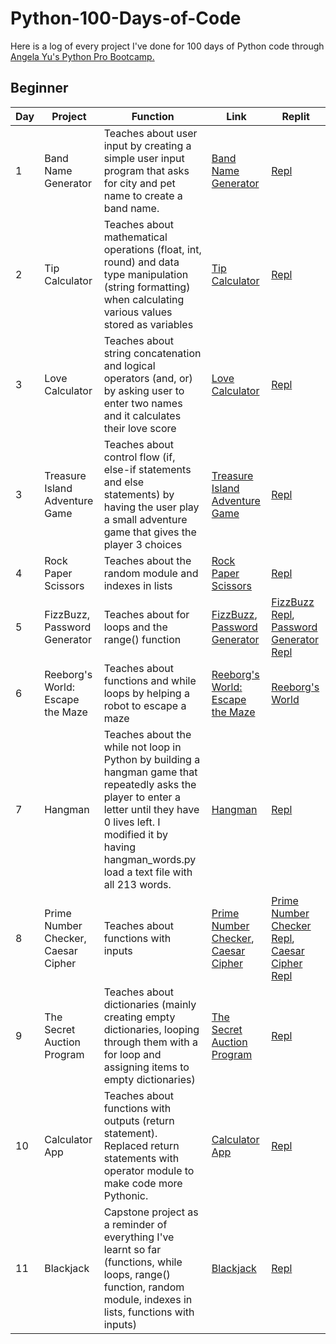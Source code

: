 # Python-100-Days-of-Code
Here is a log of every project I've done for 100 days of Python code through [Angela Yu's Python Pro Bootcamp.](https://www.udemy.com/course/100-days-of-code/)
## Beginner
|Day | Project | Function | Link | Replit
|----|---------|----------|------|--------|
| 1   |Band Name Generator| Teaches about user input by creating a simple user input program that asks for city and pet name to create a band name.| <a href="https://github.com/toyinariyo/Python-100-Days-of-Code/blob/ba7ee91fad0226cb09064281aeced392a284b090/Beginner/Day%201%20Band%20Name%20Generator/main.py">Band Name Generator</a> | <a href="https://replit.com/@ToyinA/band-name-generator-start#main.py">Repl</a> |
| 2 | Tip Calculator | Teaches about mathematical operations (float, int, round) and data type manipulation (string formatting) when calculating various values stored as variables | <a href="https://github.com/toyinariyo/Python-100-Days-of-Code/blob/a5d41927b31340cbf0eebe41320df65c65ba206d/Beginner/Day%202%20Tip%20Calculator/main.py">Tip Calculator</a> | <a href="https://replit.com/@ToyinA/tip-calculator-start#main.py">Repl</a>
| 3 | Love Calculator | Teaches about string concatenation and logical operators (and, or) by asking user to enter two names and it calculates their love score | <a href="https://github.com/toyinariyo/Python-100-Days-of-Code/blob/ac90c9b719179d206785989a2f581a95599e5c15/Beginner/Day%203%20Love%20Calculator/main.py">Love Calculator</a> | <a href="https://replit.com/@ToyinA/day-3-start#main.py">Repl</a>
| 3 | Treasure Island Adventure Game | Teaches about control flow (if, else-if statements and else statements) by having the user play a small adventure game that gives the player 3 choices | <a href="https://github.com/toyinariyo/Python-100-Days-of-Code/blob/ac90c9b719179d206785989a2f581a95599e5c15/Beginner/Day%203%20Treasure%20Island%20Adventure%20Game/main.py">Treasure Island Adventure Game</a> | <a href="https://replit.com/@ToyinA/treasure-island-start#main.py">Repl</a>
| 4 | Rock Paper Scissors | Teaches about the random module and indexes in lists | <a href="https://github.com/toyinariyo/Python-100-Days-of-Code/blob/8ba8b7c4774ac60013fc96f9431746b3d6e0585a/Beginner/Day%204%20Rock%20Paper%20Scissors/main.py">Rock Paper Scissors</a> | <a href="https://replit.com/@ToyinA/rock-paper-scissors-start#main.py">Repl</a>
| 5 | FizzBuzz, Password Generator | Teaches about for loops and the range() function | <a href="https://github.com/toyinariyo/Python-100-Days-of-Code/blob/ce99090c616245e5c54abd7cd78ab57a8474a011/Beginner/Day%205%20FizzBuzz/main.py">FizzBuzz</a>, <a href="https://github.com/toyinariyo/Python-100-Days-of-Code/blob/0afd07d968d627a087a24b948e3162859103f2ac/Beginner/Day%205%20Password%20Generator/main.py">Password Generator</a> | <a href="https://replit.com/@ToyinA/day-5-start#main.py">FizzBuzz Repl</a>, <a href="https://replit.com/@ToyinA/password-generator-start#main.py">Password Generator Repl</a>
| 6 | Reeborg's World: Escape the Maze | Teaches about functions and while loops by helping a robot to escape a maze | <a href="https://github.com/toyinariyo/Python-100-Days-of-Code/blob/5e76ff18ecaa96810b6ef73d4e128b98f7e4b667/Beginner/Day%206%20Reeborg's%20World%20Escape%20the%20Maze/main.py">Reeborg's World: Escape the Maze</a> | <a href="https://reeborg.ca/reeborg.html?lang=en&mode=python&menu=worlds%2Fmenus%2Freeborg_intro_en.json&name=Maze&url=worlds%2Ftutorial_en%2Fmaze1.json">Reeborg's World</a>
| 7 | Hangman | Teaches about the while not loop in Python by building a hangman game that repeatedly asks the player to enter a letter until they have 0 lives left. I modified it by having hangman_words.py load a text file with all 213 words. | <a href="https://github.com/toyinariyo/Python-100-Days-of-Code/blob/caa36f98f28b466821db888fb7cae7277e5cbf64/Beginner/Day%207%20Hangman/main.py">Hangman</a> | <a href="https://replit.com/@ToyinA/Day-7-Hangman-5-Start#main.py">Repl</a>
| 8 | Prime Number Checker, Caesar Cipher | Teaches about functions with inputs | <a href="https://github.com/toyinariyo/Python-100-Days-of-Code/blob/0164027480782c9031330be23038e9d1ae890218/Beginner/Day%208%20Prime%20Number%20Checker/main.py">Prime Number Checker</a>, <a href="https://github.com/toyinariyo/Python-100-Days-of-Code/blob/fd3d1e4974eef72a206ae15eec9d3a9bf332d7f5/Beginner/Day%208%20Caesar%20Cipher/main.py">Caesar Cipher</a> | <a href="https://replit.com/@ToyinA/day-8-start#main.py">Prime Number Checker Repl</a>, <a href="https://replit.com/@ToyinA/caesar-cipher-4-start#main.py">Caesar Cipher Repl</a>
| 9 | The Secret Auction Program | Teaches about dictionaries (mainly creating empty dictionaries, looping through them with a for loop and assigning items to empty dictionaries) | <a href="https://github.com/toyinariyo/Python-100-Days-of-Code/blob/3d6f0f516137342d45bb30b7e0cd04f7b12592be/Beginner/Day%209%20The%20Secret%20Auction%20Program/main.py">The Secret Auction Program</a> | <a href="https://replit.com/@ToyinA/blind-auction-start#main.py">Repl</a> 
| 10 | Calculator App | Teaches about functions with outputs (return statement). Replaced return statements with operator module to make code more Pythonic. | <a href="https://github.com/toyinariyo/Python-100-Days-of-Code/blob/73f1e8ab5e13850040802608abdf269fecf00174/Beginner/Day%2010%20Calculator%20App/main.py">Calculator App</a> | <a href="https://replit.com/@ToyinA/calculator-start#main.py">Repl</a>
| 11 | Blackjack | Capstone project as a reminder of everything I've learnt so far (functions, while loops, range() function, random module, indexes in lists, functions with inputs) | <a href="https://github.com/toyinariyo/Python-100-Days-of-Code/blob/6ab5ad48d7bc3007512d4788673d208f18c6b16a/Beginner/Day%2011%20Blackjack/main.py">Blackjack</a> | <a href="https://replit.com/@ToyinA/Day-11-Blackjack#main.py">Repl</a>
